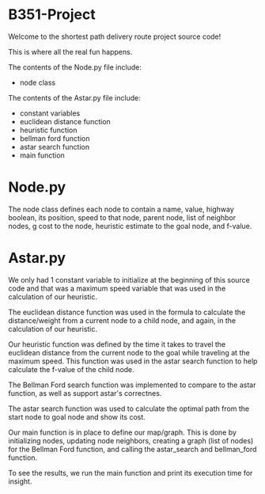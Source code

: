 # B351-Project

Welcome to the shortest path delivery route project source code!

This is where all the real fun happens.

The contents of the Node.py file include:
- node class

The contents of the Astar.py file include:
- constant variables
- euclidean distance function
- heuristic function
- bellman ford function
- astar search function
- main function

# Node.py
The node class defines each node to contain a name, value, highway boolean, its position,
speed to that node, parent node, list of neighbor nodes, g cost to the node, heuristic estimate
to the goal node, and f-value.

# Astar.py
We only had 1 constant variable to initialize at the beginning of this source code and that
was a maximum speed variable that was used in the calculation of our heuristic.

The euclidean distance function was used in the formula to calculate the distance/weight from
a current node to a child node, and again, in the calculation of our heuristic.

Our heuristic function was defined by the time it takes to travel the euclidean distance from
the current node to the goal while traveling at the maximum speed. This function was used in the 
astar search function to help calculate the f-value of the child node.

The Bellman Ford search function was implemented to compare to the astar function, as well as support astar's correctnes.

The astar search function was used to calculate the optimal path from the start node to goal node and show its cost.

Our main function is in place to define our map/graph. This is done by initializing nodes, updating node neighbors,
creating a graph (list of nodes) for the Bellman Ford function, and calling the astar_search and bellman_ford function.

To see the results, we run the main function and print its execution time for insight.
